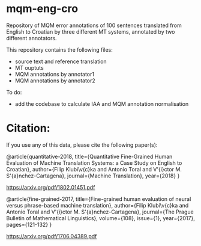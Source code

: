 # mqm-eng-cro
Repository of MQM error annotations of 100 sentences translated from English to Croatian by three different MT systems, annotated by two different annotators.

This repository contains the following files:

- source text and reference translation
- MT ouptuts
- MQM annotations by annotator1
- MQM annotations by annotator2

To do:
- add the codebase to calculate IAA and MQM annotation normalisation

# Citation:

If you use any of this data, please cite the following paper(s):


@article{quantitative-2018,
  title={Quantitative Fine-Grained Human Evaluation of Machine Translation Systems: a Case Study on English to Croatian},
  author={Filip Klubi\v{c}ka and Antonio Toral and V\'{i}ctor M. S\'{a}nchez-Cartagena},
  journal={Machine Translation},
  year={2018}
}

https://arxiv.org/pdf/1802.01451.pdf


@article{fine-grained-2017,
  title={Fine-grained human evaluation of neural versus phrase-based machine translation},
  author={Filip Klubi\v{c}ka and Antonio Toral and V\'{i}ctor M. S\'{a}nchez-Cartagena},
  journal={The Prague Bulletin of Mathematical Linguistics},
  volume={108},
  issue={1},
  year={2017},
  pages={121-132}
}

https://arxiv.org/pdf/1706.04389.pdf
